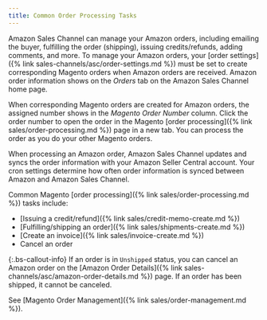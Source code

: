 ```yaml
---
title: Common Order Processing Tasks
---
```


Amazon Sales Channel can manage your Amazon orders, including emailing the buyer, fulfilling the order (shipping), issuing credits/refunds, adding comments, and more. To manage your Amazon orders, your [order settings]({% link sales-channels/asc/order-settings.md %}) must be set to create corresponding Magento orders when Amazon orders are received. Amazon order information shows on the _Orders_ tab on the Amazon Sales Channel home page.

When corresponding Magento orders are created for Amazon orders, the assigned number shows in the _Magento Order Number_ column. Click the order number to open the order in the Magento [order processing]({% link sales/order-processing.md %}) page in a new tab. You can process the order as you do your other Magento orders.

When processing an Amazon order, Amazon Sales Channel updates and syncs the order information with your Amazon Seller Central account. Your cron settings determine how often order information is synced between Amazon and Amazon Sales Channel.

Common Magento [order processing]({% link sales/order-processing.md %}) tasks include:

- [Issuing a credit/refund]({% link sales/credit-memo-create.md %})
- [Fulfilling/shipping an order]({% link sales/shipments-create.md %})
- [Create an invoice]({% link sales/invoice-create.md %})
- Cancel an order

{:.bs-callout-info}
If an order is in `Unshipped` status, you can cancel an Amazon order on the [Amazon Order Details]({% link sales-channels/asc/amazon-order-details.md %}) page. If an order has been shipped, it cannot be canceled.

See [Magento Order Management]({% link sales/order-management.md %}).

